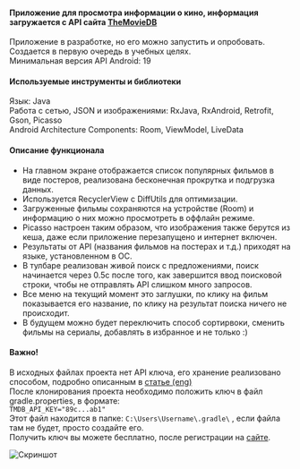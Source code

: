 #### Приложение для просмотра информации о кино, информация загружается с API сайта [TheMovieDB](https://www.themoviedb.org/documentation/api)  
Приложение в разработке, но его можно запустить и опробовать. Создается в первую очередь в учебных целях.  
Минимальная версия API Android: 19

#### Используемые инструменты и библиотеки  
Язык: Java  
Работа с сетью, JSON и изображениями: RxJava, RxAndroid, Retrofit, Gson, Picasso  
Android Architecture Components: Room, ViewModel, LiveData  

#### Описание функционала  
- На главном экране отображается список популярных фильмов в виде постеров, реализована бесконечная прокрутка и подгрузка данных.  
- Используется RecyclerView с DiffUtils для оптимизации.  
- Загруженные фильмы сохраняются на устройстве (Room) и информацию о них можно просмотреть в оффлайн режиме.  
- Picasso настроен таким образом, что изображения также берутся из кеша, даже если приложение перезапущено и интернет включен.  
- Результаты от API (названия фильмов на постерах и т.д.) приходят на языке, установленном в ОС.  
- В тулбаре реализован живой поиск с предложениями, поиск начинается через 0.5с после того, как завершится ввод поисковой строки, 
чтобы не отправлять API слишком много запросов.  
- Все меню на текущий момент это заглушки, по клику на фильм показывается его название, по клику на результат поиска ничего не происходит.   
- В будущем можно будет переключить способ сортирвоки, сменить фильмы на сериалы, добавлять в избранное и не только :)    

#### Важно!  
В исходных файлах проекта нет API ключа, его хранение реализовано способом, подробно описанным в 
[статье (eng)](https://medium.com/code-better/hiding-api-keys-from-your-android-repository-b23f5598b906)  
После клонирования проекта необходимо положить ключ в файл gradle.properties, в формате:  
```TMDB_API_KEY="89c...ab1"```  
Этот файл находится в папке: ```C:\Users\Username\.gradle\``` , если файла там не будет, просто создайте его.  
Получить ключ вы можете бесплатно, после регистрации на [сайте](https://www.themoviedb.org/documentation/api).  

![Скриншот](https://i.imgur.com/yJUhb20.png "Скриншот")
